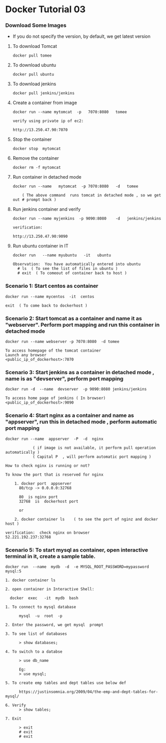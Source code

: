 # Docker Tutorial 03   





### Download Some Images 

* If you do not specify the version, by default, we get latest version 

	  
1.	To download Tomcat 

      `docker pull tomee`
		
2.	To download ubuntu

	  `docker pull ubuntu`		
		
3.	To download jenkins 

      `docker pull jenkins/jenkins` 
		
4.	Create a container from image  

      `docker run --name mytomcat  -p   7070:8080   tomee` 
	  
	  ```
	  verify using private ip of ec2:
	  
	  http://13.250.47.90:7070
	  ```
	  
5.	Stop the container 

	  `docker stop  mytomcat` 
	  
6.	Remove the container 

      `docker rm -f mytomcat` 
	  
7.	Run container in detached mode  

      `docker run --name   mytomcat  -p 7070:8080   -d   tomee` 
	  
			( The above command  runs tomcat in detached mode , so we get out # prompt back )
	  
8.	Run jenkins container and verify  

      `docker run --name myjenkins  -p 9090:8080    -d   jenkins/jenkins`
	  
      ```
	  verification:
	  
	  http://13.250.47.90:9090
	  ```	  
	  
9.	Run ubuntu container in IT  

      `docker run   --name myubuntu   -it   ubuntu`
	  
	  ```
	  Observation:  You have automatically entered into ubuntu
		# ls  ( To see the list of files in ubuntu )
		# exit  ( To comeout of container back to host )
      ```

	  
	  
	  
	  
	  
		  
		  
### Scenario 1: Start centos as container 

  `docker run --name mycentos  -it  centos`
	  
  `exit  ( To come back to dockerhost )`
		
### Scenario 2: Start tomcat as a container and name it as "webserver". Perform port mapping and run this container in detached mode

  `docker run --name webserver -p 7070:8080  -d tomee`
	  
  ```
  To access homepage of the tomcat container
  Launch any browser
  <public_ip_of_dockerhost>:7070
  ```

### Scenario 3: Start jenkins as a container in detached mode , name is as "devserver", perform port mapping

  `docker run -d  --name  devserver  -p 9090:8080 jenkins/jenkins`
      
  ```
  To access home page of jenkins ( In browser)
  <public_ip_of_dockerhost>:9090
  ```

### Scenario 4: Start nginx as a container and name as "appserver", run this in detached mode ,   perform automatic port mapping 

  `docker run --name  appserver  -P  -d  nginx`
	  
				( if image is not available, it perform pull operation automatically )
				( Capital P  , will perform automatic port mapping )
	  
  ```
  How to check nginx is running or not?
	  
  To know the port that is reserved for nginx 
	  
	  1. docker port  appserver
        80/tcp -> 0.0.0.0:32768
		
		80  is nginx port
        32768  is  dockerhost port
		
		or
		
	  2. docker container ls    ( to see the port of nginz and docker host )
  ```
	  
  ```
  verification:  check nginx on browser
  52.221.192.237:32768
  ```

### Scenario 5: To start mysql  as container, open interactive terminal in it, create a sample table.

  `docker run  --name  mydb  -d  -e MYSQL_ROOT_PASSWORD=mypassword  mysql:5`
	  
  ```
  1. docker container ls
	  
  2. open container in Interactive Shell:
	  
    docker  exec   -it  mydb  bash
  ```
	  
  ```
  1. To connect to mysql database
		
	    mysql  -u  root  -p 
		 
  2. Enter the password, we get mysql  prompt
	  
  3. To see list of databases
		
		> show databases;
		
  4. To switch to a databse
		
        > use db_name
        
		Eg:
		> use mysql;

  5. To create emp tables and dept tables use below def 
		
		https://justinsomnia.org/2009/04/the-emp-and-dept-tables-for-mysql/
		
  6. Verify 
        > show tables; 
	   
  7. Exit 	   
	   
	    > exit
	    # exit
	    # exit
			
  ```		

	  